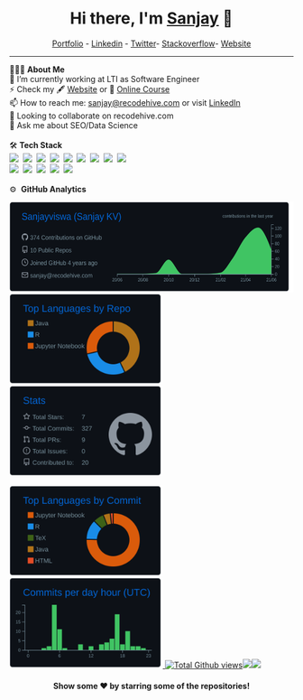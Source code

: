 <h1 align="center"> Hi there, I'm <a href="https://recodehive.com/sanjay">Sanjay</a> 👋</h1>

<p align="center">
  <a href="https://recodehive.com/sanjay">Portfolio</a> -
  <a href="https://www.linkedin.com/in/sanjay-k-v/">Linkedin</a> - 
  <a href="https://twitter.com/_sanjayviswa">Twitter</a>-
  <a href="https://stackoverflow.com/story/sanjaykv">Stackoverflow</a>-
  <a href="https://recodehive.com/">Website</a></p>

-----------------------------------------------------------
👨🏻‍💻 **About Me**<br>
🔭 I’m currently working at LTI as Software Engineer<br>
⚡ Check my 🖋 [Website](https://recodehive.com/) or 🌱 [Online Course](https://recodehive.com/linkedin-bootcamp/)<br>
📫 How to reach me: sanjay@recodehive.com or visit [LinkedIn](https://www.linkedin.com/in/sanjay-k-v/)<br>
👯 Looking to collaborate on recodehive.com<br>
💬 Ask me about SEO/Data Science<br><br>
<g-emoji class="g-emoji" alias="hammer_and_wrench" fallback-src="https://github.githubassets.com/images/icons/emoji/unicode/1f6e0.png">🛠</g-emoji> **Tech Stack**<br>
<img src="https://camo.githubusercontent.com/1d60a65352c961dc0bc3bfcddb926a34787b47ffced9bcadeaea32962297ef5a/68747470733a2f2f696d672e736869656c64732e696f2f62616467652f2d507974686f6e2d3035313232413f7374796c653d666c6174266c6f676f3d707974686f6e">&nbsp;&nbsp;<img src="https://camo.githubusercontent.com/923eea6a54760c8adc876b3afab4fec69342f619a1428b14d8ae211d2f7801cf/68747470733a2f2f696d672e736869656c64732e696f2f62616467652f2d4a6176612d3035313232413f7374796c653d666c6174266c6f676f3d4a617661266c6f676f436f6c6f723d464641353138">&nbsp;&nbsp;<img src="https://camo.githubusercontent.com/c8d13e1c596a6726b1da8475a9299fac133f95ef009083b48be01f975a44987e/68747470733a2f2f696d672e736869656c64732e696f2f62616467652f2d48544d4c2d3035313232413f7374796c653d666c6174266c6f676f3d48544d4c35">&nbsp;&nbsp;<img src="https://camo.githubusercontent.com/d738d76484d50c8345c2d01e39364b707285bc7936140858e7909dfe6424efb2/68747470733a2f2f696d672e736869656c64732e696f2f62616467652f2d4353532d3035313232413f7374796c653d666c6174266c6f676f3d43535333266c6f676f436f6c6f723d313537324236">&nbsp;&nbsp;<img src="https://camo.githubusercontent.com/202a58d250ff1d21ee70433e0070b55f8fed747f8883c1750742aa791b1ad871/68747470733a2f2f696d672e736869656c64732e696f2f62616467652f2d4769744875622d3035313232413f7374796c653d666c6174266c6f676f3d676974687562">&nbsp;&nbsp;<img src="https://camo.githubusercontent.com/1ca4fca85fcdf590edd7002c02ded299502daa79309d0656859b69d55a1c1fa9/68747470733a2f2f696d672e736869656c64732e696f2f62616467652f2d56697375616c25323053747564696f253230436f64652d3035313232413f7374796c653d666c6174266c6f676f3d76697375616c2d73747564696f2d636f6465266c6f676f436f6c6f723d303037414343">&nbsp;&nbsp;<img src="https://camo.githubusercontent.com/7eb560953a32bf5d3de69b6e630f9658e838e2be230ca782d2a9e37398cd7ad2/68747470733a2f2f696d672e736869656c64732e696f2f62616467652f2d706f73746d616e2d3035313232413f7374796c653d666c6174266c6f676f3d706f73746d616e">&nbsp;&nbsp;<img src="https://camo.githubusercontent.com/28bc820c28091eac5df50d78b4337db8cebe7960d808a89959fc32b6267b3f52/68747470733a2f2f696d672e736869656c64732e696f2f62616467652f2d416e64726f696453747564696f2d3035313232413f7374796c653d666c6174266c6f676f3d616e64726f6964">&nbsp;&nbsp;<img src="https://camo.githubusercontent.com/84e45116421c1fd3e5d2a4b7138507f289b8ab0f45888850537e7e782a490863/68747470733a2f2f696d672e736869656c64732e696f2f62616467652f436c6f7564666c6172652d3134313332313f7374796c653d666c6174266c6f676f3d436c6f7564666c617265"><br><img src="https://camo.githubusercontent.com/73e2ef0342c6296b78bc891fa8102b6929ef714105be6370a38a0acc5448a4d5/68747470733a2f2f696d672e736869656c64732e696f2f62616467652f4a7570797465722d3134313332313f7374796c653d666c6174266c6f676f3d4a757079746572">&nbsp;&nbsp;<img src="https://camo.githubusercontent.com/7f5f5a67a132a6139fa4a47402e97ae96467576b34c909056edfa2679cf76b45/68747470733a2f2f696d672e736869656c64732e696f2f62616467652f5375626c696d65546578742d3134313332313f7374796c653d666c6174266c6f676f3d5375626c696d652b54657874">&nbsp;&nbsp;<img src="https://camo.githubusercontent.com/9585ab7ff32ceb3abc545366bb3a4e06947aa1cc5dd34e2f4621ad800cffad3b/68747470733a2f2f696d672e736869656c64732e696f2f62616467652f4769742d3134313332313f7374796c653d666c6174266c6f676f3d476974">&nbsp;&nbsp;<img src="https://camo.githubusercontent.com/23a6a704644dce066f02f5be6e6787cb649262de49d6959f885d4f0756999e3a/68747470733a2f2f696d672e736869656c64732e696f2f62616467652f2d4c696e75782d3035313232413f7374796c653d666c6174266c6f676f3d6c696e7578">&nbsp;&nbsp;<img src="https://camo.githubusercontent.com/50d962717f50ee32a41bfaa6adf984b01db3b2f4cb6cf1c5bbdae9cdb90e318a/68747470733a2f2f696d672e736869656c64732e696f2f62616467652f2d57696e646f77732d3035313232413f7374796c653d666c6174266c6f676f3d77696e646f7773"><br><br>
<g-emoji class="g-emoji" alias="gear" fallback-src="https://github.githubassets.com/images/icons/emoji/unicode/2699.png">⚙️</g-emoji>  **GitHub Analytics**<br>
<a href="https://github.com/Sanjayviswa">
 
   <img height="160em" src="https://raw.githubusercontent.com/Sanjayviswa/github-card-template/master/profile-summary-card-output/github_dark/0-profile-details.svg" alt="Sanjay K V github stats" />
   <img height="160em" src="https://raw.githubusercontent.com/Sanjayviswa/github-card-template/master/profile-summary-card-output/github_dark/1-repos-per-language.svg" alt="Sanjay K V github stats" />
 <img height="160em" src="https://raw.githubusercontent.com/Sanjayviswa/github-card-template/master/profile-summary-card-output/github_dark/3-stats.svg" alt="Sanjay K V github stats" />
 <p align="left">  <img height="160em" src="https://raw.githubusercontent.com/Sanjayviswa/github-card-template/master/profile-summary-card-output/github_dark/2-most-commit-language.svg" alt="Sanjay K V github stats" />
   <img height="160em" src="https://raw.githubusercontent.com/Sanjayviswa/github-card-template/master/profile-summary-card-output/github_dark/4-productive-time.svg" />
  <img src="https://enct8yvqkgdbon1.m.pipedream.net" alt="Total Github views" /></a><img src="https://img.shields.io/twitter/follow/_sanjayviswa?style=social"><img src="https://img.shields.io/youtube/channel/views/UCzyGIdENFVT36Yx4zTws4kw?style=social"></p>
<div align="center">

#### Show some ❤️ by starring some of the repositories!
</div>

